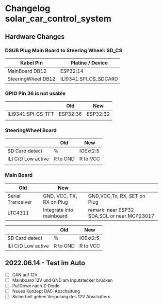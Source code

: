 # Changelog solar_car_control_system

## Hardware Changes

### DSUB Plug Main Board to Steering Wheel: SD_CS

| Kabel Pin          | Platine / Device      |
| ------------------ | --------------------- |
| MainBoard DB12     | ESP32:14              |
| SteeringWheel DB12 | ILI9341:SPI_CS_SDCARD |

### GPIO Pin 36 is not usable

|                    | Old      | New      |
| ------------------ | -------- | -------- |
| ILI9341:SPI_CS_TFT | ESP32:36 | ESP32:32 |
|                    |          |          |

### SteeringWheel Board

|                    | Old      | New      |
| ------------------ | -------- | -------- |
| SD Card detect     | %        | IOExt2:5 |
| ILI C/D Low active | R to GND | R to VCC |
|                    |          |          |

### Main Board

| Old               | New                      |                                             |
| ----------------- | ------------------------ | ------------------------------------------- |
| Serial Tranceiver | GND, VCC, TX, RX on Plug | GND,VCC,Tx, RX, SET on Plug                 |
| LTC4311           | Integrate into mainboard | remark: near ESP32 SDA,SCL or near MCP23017 |

|                    | Old      | New      |
| ------------------ | -------- | -------- |
| SD Card detect     | %        | IOExt2:5 |
| ILI C/D Low active | R to GND | R to VCC |





## 2022.06.14 -  Test im Auto

- [ ] CAN auf 12V
- [ ] Mainboard 12V und GND am Inputstecker brücken
- [ ] PullDown nach Z-Diode
- [ ] Neues Konzept DAC-Abschaltung
- [ ] Sicherheit gehen Verpolung des 12V Abschalters

